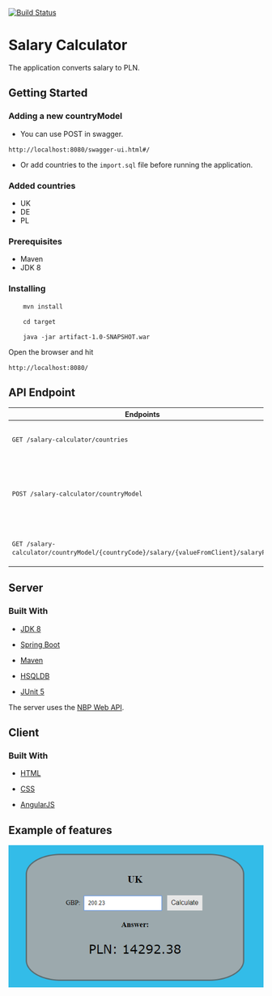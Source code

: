[![Build Status](https://travis-ci.org/Mikbac/Salary-Calculator.svg?branch=master)](https://travis-ci.org/Mikbac/Salary-Calculator)

# Salary Calculator

The application converts salary to PLN.

## Getting Started

### Adding a new countryModel

* You can use POST in swagger.

```
http://localhost:8080/swagger-ui.html#/
```

* Or add countries to the `import.sql` file before running the application.

### Added countries

* UK
* DE
* PL


### Prerequisites

* Maven
* JDK 8


### Installing
```
    mvn install
```
```
    cd target
```
```    
    java -jar artifact-1.0-SNAPSHOT.war
```

Open the browser and hit 
```
http://localhost:8080/
```

## API Endpoint
|Endpoints|Usage|Params|
|---|---|---|
|```GET /salary-calculator/countries```|Get all of the countries available for the app.||
|```POST /salary-calculator/countryModel```|Add a new countryModel.|**countryCode** - [String] <br>**tax** - [BigDecimal] <br>**fixedCosts** - [BigDecimal] <br>**currencyCode** - [String]|
|```GET /salary-calculator/countryModel/{countryCode}/salary/{valueFromClient}/salaryPLN```|Calculate salary.|**{countryCode}** - Country code <br>**{valueFromClient}** - Salary|

## Server

### Built With

* [JDK 8](https://www.oracle.com/technetwork/java/index.html)

* [Spring Boot](https://spring.io/projects/spring-boot) 

* [Maven](https://maven.apache.org/)

* [HSQLDB](http://hsqldb.org/)

* [JUnit 5](https://junit.org/junit5/)

The server uses the [NBP Web API](http://api.nbp.pl/). 


## Client

### Built With

* [HTML]()

* [CSS]()

* [AngularJS](https://angularjs.org/) 

## Example of features

![ex1](img/ex1.png)
